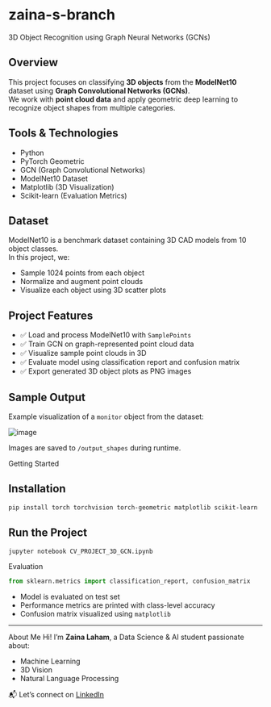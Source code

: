 # zaina-s-branch
3D Object Recognition using Graph Neural Networks (GCNs)

## Overview
This project focuses on classifying **3D objects** from the **ModelNet10** dataset using **Graph Convolutional Networks (GCNs)**.  
We work with **point cloud data** and apply geometric deep learning to recognize object shapes from multiple categories.

## Tools & Technologies
- Python
- PyTorch Geometric
- GCN (Graph Convolutional Networks)
- ModelNet10 Dataset
- Matplotlib (3D Visualization)
- Scikit-learn (Evaluation Metrics)

## Dataset
ModelNet10 is a benchmark dataset containing 3D CAD models from 10 object classes.  
In this project, we:
- Sample 1024 points from each object
- Normalize and augment point clouds
- Visualize each object using 3D scatter plots

## Project Features
- ✅ Load and process ModelNet10 with `SamplePoints`
- ✅ Train GCN on graph-represented point cloud data
- ✅ Visualize sample point clouds in 3D
- ✅ Evaluate model using classification report and confusion matrix
- ✅ Export generated 3D object plots as PNG images

## Sample Output

Example visualization of a `monitor` object from the dataset:

![image](https://github.com/user-attachments/assets/0740f3d7-ae3f-4008-8716-ddf62988d886)


Images are saved to `/output_shapes` during runtime.


Getting Started

## Installation
```bash
pip install torch torchvision torch-geometric matplotlib scikit-learn
```

## Run the Project
```bash
jupyter notebook CV_PROJECT_3D_GCN.ipynb
```
Evaluation
```python
from sklearn.metrics import classification_report, confusion_matrix
```

- Model is evaluated on test set
- Performance metrics are printed with class-level accuracy
- Confusion matrix visualized using `matplotlib`

---

About Me
Hi! I’m **Zaina Laham**, a Data Science & AI student passionate about:
- Machine Learning
- 3D Vision
- Natural Language Processing

📬 Let’s connect on [LinkedIn](https://www.linkedin.com/in/zaina-example)
